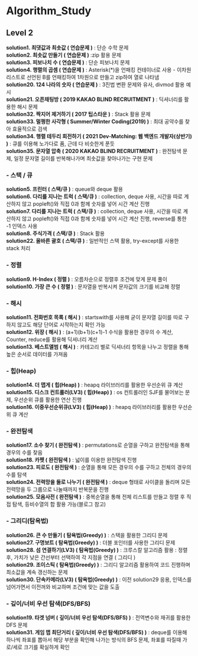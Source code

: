 # Algorithm_Study

## Level 2  
**solution1. 최댓값과 최솟값 ( 연습문제 )** : 단순 수학 문제  
**solution2. 최솟값 만들기 ( 연습문제 )** :zip 활용 문제  
**solution3. 피보나치 수 ( 연습문제 )** : 단순 피보나치 문제  
**solution4. 행렬의 곱셈 ( 연습문제 )** : Asterisk(*)을 언패킹 컨테이너로 사용 - 이차원 리스트로 선언된 B를 언패킹하여 1차원으로 만들고 zip하여 열로 나타냄  
**solution20.  124 나라의 숫자 ( 연습문제 )** : 3진법 변환 문제와 유사, divmod 활용 예시  
**solution21. 오픈채팅방 ( 2019 KAKAO BLIND RECRUITMENT )** : 딕셔너리를 활용한 해시 문제  
**solution32. 짝지어 제거하기 ( 2017 팁스타운 )** : Stack 활용 문제  
**solution33. 멀쩡한 사각형 ( Summer/Winter Coding(2019) )** : 최대 공약수를 찾아 효율적으로 검색  
**solution34. 행렬 테두리 회전하기 ( 2021 Dev-Matching: 웹 백엔드 개발자(상반기) )** : 큐를 이용해 노가다로 품, 근데 다 비슷한게 푼듯  
**solution35. 문자열 압축 ( 2020 KAKAO BLIND RECRUITMENT )** : 완전탐색 문제, 일정 문자열 길이를 반복해나가며 최솟값을 찾아나가는 구현 문제  
  
### - 스택 / 큐  
**solution5. 프린터 ( 스택/큐 )** : queue와 deque 활용  
**solution6. 다리를 지나는 트럭 ( 스택/큐 )** : collection, deque 사용, 시간을 따로 계산하지 않고 popleft()와 직접 0과 함께 숫자를 넣어 시간 계산 진행  
**solution7. 다리를 지나는 트럭 ( 스택/큐 )** : collection, deque 사용, 시간을 따로 계산하지 않고 popleft()와 직접 0과 함께 숫자를 넣어 시간 계산 진행, reverse를 통한 -1 인덱스 사용  
**solution8. 주식가격 ( 스택/큐 )** : Stack 활용  
**solution22. 올바른 괄호 ( 스택/큐 )** : 일반적인 스택 활용, try-except를 사용한 stack 처리   
  
### - 정렬  
**solution9. H-Index ( 정렬 )** : 오름차순으로 정렬후 조건에 맞게 문제 풀이  
**solution10. 가장 큰 수 ( 정렬 )** : 문자열을 반복시켜 문자값의 크기를 비교해 정렬  
  
### - 해시  
**solution11. 전화번호 목록 ( 해시 )** : startswith를 사용해 굳이 문자열 길이를 따로 구하지 않고도 해당 단어로 시작하는지 확인 가능  
**solution12. 위장 ( 해시 )** : (a+1)(b+1)(c+1)-1 수식을 활용한 경우의 수 계산, Counter, reduce를 활용해 딕셔너리 계산  
**solution13. 베스트앨범 ( 해시 )** : 카테고리 별로 딕셔너리 항목을 나누고 정렬을 통해 높은 순서로 데이터를 가져옴 
  
### - 힙(Heap)   
**solution14. 더 맵게 ( 힙(Heap) )** : heapq 라이브러리를 활용한 우선순위 큐 계산  
**solution15. 디스크 컨트롤러(LV3) ( 힙(Heap) )** : os 컨트롤러인 SJF를 물어보는 문제, 우선순위 큐를 활용한 연산 진행  
**solution16. 이중우선순위큐(LV3) ( 힙(Heap) )** : heapq 라이브러리를 활용한 우선순위 큐 계산  
  
### - 완전탐색  
**solution17. 소수 찾기 ( 완전탐색 )** : permutations로 순열을 구하고 완전탐색을 통해 경우의 수를 찾음  
**solution18. 카펫 ( 완전탐색 )** : 넓이를 이용한 완전탐색 진행  
**solution23. 피로도 ( 완전탐색 )** : 순열을 통해 모든 경우의 수를 구하고 전체의 경우의 수를 탐색  
**solution24. 전력망을 둘로 나누기 ( 완전탐색 )** : deque 형태로 사이클을 돌리며 모든 전력망을 두 그룹으로 나눌때까지 반복문을 진행  
**solution25. 모음사전 ( 완전탐색 )** : 중복순열을 통해 전체 리스트를 만들고 정렬 후 직접 탐색, 등비수열의 합 활용 가능(블로그 참고)  
  
### - 그리디(탐욕법)  
**solution26. 큰 수 만들기 ( 탐욕법(Greedy) )** : 스택을 활용한 그리디 문제  
**solution27. 구명보트 ( 탐욕법(Greedy) )** : 더블 포인터를 사용한 그리디 문제  
**solution28. 섬 연결하기(LV3) ( 탐욕법(Greedy) )** : 크루스칼 알고리즘 활용 : 정렬 후, 가치가 낮은 간선부터 선택하여 각 지점을 연결 ( 그리디 )  
**solution29. 조이스틱 ( 탐욕법(Greedy) )** : 그리디 알고리즘 활용하여 코드 진행하며 최소값을 계속 갱신하는 문제   
**solution30. 단속카메라(LV3) ( 탐욕법(Greedy) )** : 이전 solution29 응용, 인덱스를 넘어가면서 이전꺼와 비교하며 조건에 맞는 값을 도출  

### - 깊이/너비 우선 탐색(DFS/BFS)  
**solution19. 타겟 넘버 ( 깊이/너비 우선 탐색(DFS/BFS) )** : 전역변수와 재귀를 활용한 DFS 문제  
**solution31. 게임 맵 최단거리 ( 깊이/너비 우선 탐색(DFS/BFS) )** : deque를 이용해 하나씩 좌표를 뽑아서 해당 부분을 확인해 나가는 방식의 BFS 문제, 좌표를 따질때 가로/세로 크기를 확실하게 확인  